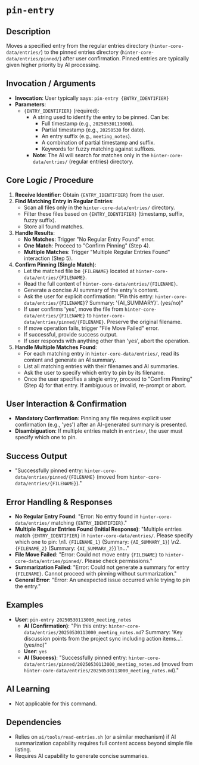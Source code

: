 # `pin-entry`

## Description
Moves a specified entry from the regular entries directory (`hinter-core-data/entries/`) to the pinned entries directory (`hinter-core-data/entries/pinned/`) after user confirmation. Pinned entries are typically given higher priority by AI processing.

## Invocation / Arguments
*   **Invocation**: User typically says: `pin-entry {ENTRY_IDENTIFIER}`
*   **Parameters**:
    *   `{ENTRY_IDENTIFIER}` (required):
        *   A string used to identify the entry to be pinned. Can be:
            *   Full timestamp (e.g., `20250530113000`).
            *   Partial timestamp (e.g., `20250530` for date).
            *   An entry suffix (e.g., `meeting_notes`).
            *   A combination of partial timestamp and suffix.
            *   Keywords for fuzzy matching against suffixes.
        *   **Note**: The AI will search for matches only in the `hinter-core-data/entries/` (regular entries) directory.

## Core Logic / Procedure
1.  **Receive Identifier**: Obtain `{ENTRY_IDENTIFIER}` from the user.
2.  **Find Matching Entry in Regular Entries**:
    *   Scan all files only in the `hinter-core-data/entries/` directory.
    *   Filter these files based on `{ENTRY_IDENTIFIER}` (timestamp, suffix, fuzzy suffix).
    *   Store all found matches.
3.  **Handle Results**:
    *   **No Matches**: Trigger "No Regular Entry Found" error.
    *   **One Match**: Proceed to "Confirm Pinning" (Step 4).
    *   **Multiple Matches**: Trigger "Multiple Regular Entries Found" interaction (Step 5).
4.  **Confirm Pinning (Single Match)**:
    *   Let the matched file be `{FILENAME}` located at `hinter-core-data/entries/{FILENAME}`.
    *   Read the full content of `hinter-core-data/entries/{FILENAME}`.
    *   Generate a concise AI summary of the entry's content.
    *   Ask the user for explicit confirmation: "Pin this entry: `hinter-core-data/entries/{FILENAME}`? Summary: '{AI_SUMMARY}'. (yes/no)"
    *   If user confirms 'yes', move the file from `hinter-core-data/entries/{FILENAME}` to `hinter-core-data/entries/pinned/{FILENAME}`. Preserve the original filename.
    *   If move operation fails, trigger "File Move Failed" error.
    *   If successful, provide success output.
    *   If user responds with anything other than 'yes', abort the operation.
5.  **Handle Multiple Matches Found**:
    *   For each matching entry in `hinter-core-data/entries/`, read its content and generate an AI summary.
    *   List all matching entries with their filenames and AI summaries.
    *   Ask the user to specify which entry to pin by its filename.
    *   Once the user specifies a single entry, proceed to "Confirm Pinning" (Step 4) for that entry. If ambiguous or invalid, re-prompt or abort.

## User Interaction & Confirmation
*   **Mandatory Confirmation**: Pinning any file requires explicit user confirmation (e.g., 'yes') after an AI-generated summary is presented.
*   **Disambiguation**: If multiple entries match in `entries/`, the user must specify which one to pin.

## Success Output
*   "Successfully pinned entry: `hinter-core-data/entries/pinned/{FILENAME}` (moved from `hinter-core-data/entries/{FILENAME}`)."

## Error Handling & Responses
*   **No Regular Entry Found**: "Error: No entry found in `hinter-core-data/entries/` matching `{ENTRY_IDENTIFIER}`."
*   **Multiple Regular Entries Found (Initial Response)**: "Multiple entries match `{ENTRY_IDENTIFIER}` in `hinter-core-data/entries/`. Please specify which one to pin: \n1. `{FILENAME_1}` (Summary: `{AI_SUMMARY_1}`) \n2. `{FILENAME_2}` (Summary: `{AI_SUMMARY_2}`) \n..."
*   **File Move Failed**: "Error: Could not move entry `{FILENAME}` to `hinter-core-data/entries/pinned/`. Please check permissions."
*   **Summarization Failed**: "Error: Could not generate a summary for entry `{FILENAME}`. Cannot proceed with pinning without summarization."
*   **General Error**: "Error: An unexpected issue occurred while trying to pin the entry."

## Examples
*   **User**: `pin-entry 20250530113000_meeting_notes`
    *   **AI (Confirmation)**: "Pin this entry: `hinter-core-data/entries/20250530113000_meeting_notes.md`? Summary: 'Key discussion points from the project sync including action items...'. (yes/no)"
    *   **User**: `yes`
    *   **AI (Success)**: "Successfully pinned entry: `hinter-core-data/entries/pinned/20250530113000_meeting_notes.md` (moved from `hinter-core-data/entries/20250530113000_meeting_notes.md`)."

## AI Learning
*   Not applicable for this command.

## Dependencies
*   Relies on `ai/tools/read-entries.sh` (or a similar mechanism) if AI summarization capability requires full content access beyond simple file listing.
*   Requires AI capability to generate concise summaries.
